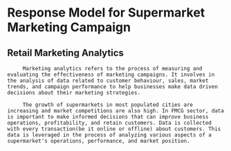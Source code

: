 # Response Model for Supermarket Marketing Campaign

## Retail Marketing Analytics
         Marketing analytics refers to the process of measuring and evaluating the effectiveness of marketing campaigns. It involves in the analysis of data related to customer behaviour, sales, market trends, and campaign performance to help businesses make data driven decisions about their marketing strategies.
 
         The growth of supermarkets in most populated cities are increasing and market competitions are also high. In FMCG sector, data is important to make informed decisions that can improve business operations, profitability, and retain customers. Data is collected with every transaction(be it online or offline) about customers. This data is leveraged in the process of analyzing various aspects of a supermarket's operations, performance, and market position.
